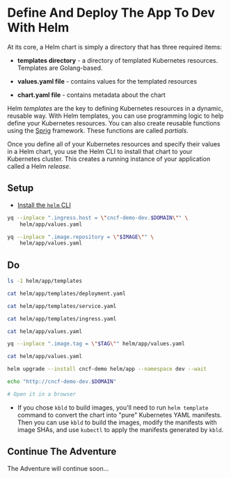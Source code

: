 # Define And Deploy The App To Dev With Helm

At its core, a Helm chart is simply a directory that has three required items:

* **templates directory** - a directory of templated Kubernetes resources. Templates are Golang-based.

* **values.yaml file** - contains values for the templated resources

* **chart.yaml file** - contains metadata about the chart

Helm *templates* are the key to defining Kubernetes resources in a dynamic, reusable way. With Helm templates, you can use programming logic to help define your Kubernetes resources. You can also create reusable functions using the [Sprig](http://masterminds.github.io/sprig/) framework. These functions are called *partials*. 

Once you define all of your Kubernetes resources and specify their values in a Helm chart, you use the Helm CLI to install that chart to your Kubernetes cluster. This creates a running instance of your application called a Helm *release*.  


## Setup

* [Install the `helm` CLI](https://helm.sh/docs/intro/install)

```bash
yq --inplace ".ingress.host = \"cncf-demo-dev.$DOMAIN\"" \
    helm/app/values.yaml

yq --inplace ".image.repository = \"$IMAGE\"" \
    helm/app/values.yaml
```

## Do

```bash
ls -1 helm/app/templates

cat helm/app/templates/deployment.yaml

cat helm/app/templates/service.yaml

cat helm/app/templates/ingress.yaml

cat helm/app/values.yaml

yq --inplace ".image.tag = \"$TAG\"" helm/app/values.yaml

cat helm/app/values.yaml

helm upgrade --install cncf-demo helm/app --namespace dev --wait

echo "http://cncf-demo-dev.$DOMAIN"

# Open it in a browser
```

* If you chose `kbld` to build images, you'll need to run `helm template` command to convert the chart into "pure" Kubernetes YAML manifests. Then you can use `kbld` to build the images, modify the manifests with image SHAs, and use `kubectl` to apply the manifests generated by `kbld`.

## Continue The Adventure

The Adventure will continue soon...
